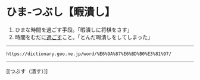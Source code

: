 # ひま‐つぶし【暇潰し】

1. ひまな時間を過ごす手段。「暇潰しに将棋をさす」
2. 時間をむだに[過ごす](すごす（過ごす）)こと。「とんだ暇潰しをしてしまった」

---
`https://dictionary.goo.ne.jp/word/%E6%9A%87%E6%BD%B0%E3%81%97/`

---
[[つぶす（潰す）]]